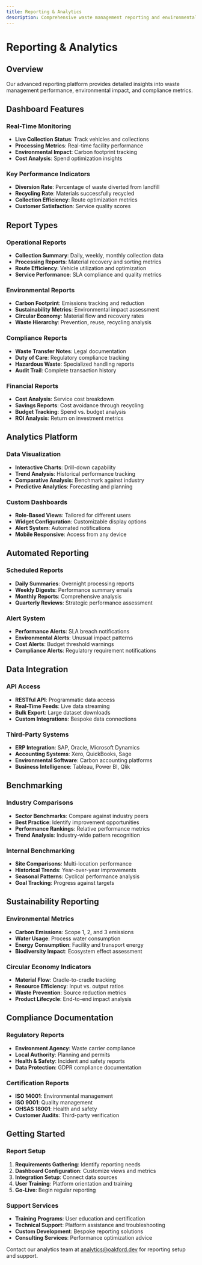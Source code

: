 ```yaml
---
title: Reporting & Analytics
description: Comprehensive waste management reporting and environmental impact analytics
---
```


# Reporting & Analytics

## Overview

Our advanced reporting platform provides detailed insights into waste management performance, environmental impact, and compliance metrics.

## Dashboard Features

### Real-Time Monitoring
- **Live Collection Status**: Track vehicles and collections
- **Processing Metrics**: Real-time facility performance
- **Environmental Impact**: Carbon footprint tracking
- **Cost Analysis**: Spend optimization insights

### Key Performance Indicators
- **Diversion Rate**: Percentage of waste diverted from landfill
- **Recycling Rate**: Materials successfully recycled
- **Collection Efficiency**: Route optimization metrics
- **Customer Satisfaction**: Service quality scores

## Report Types

### Operational Reports
- **Collection Summary**: Daily, weekly, monthly collection data
- **Processing Reports**: Material recovery and sorting metrics
- **Route Efficiency**: Vehicle utilization and optimization
- **Service Performance**: SLA compliance and quality metrics

### Environmental Reports
- **Carbon Footprint**: Emissions tracking and reduction
- **Sustainability Metrics**: Environmental impact assessment
- **Circular Economy**: Material flow and recovery rates
- **Waste Hierarchy**: Prevention, reuse, recycling analysis

### Compliance Reports
- **Waste Transfer Notes**: Legal documentation
- **Duty of Care**: Regulatory compliance tracking
- **Hazardous Waste**: Specialized handling reports
- **Audit Trail**: Complete transaction history

### Financial Reports
- **Cost Analysis**: Service cost breakdown
- **Savings Reports**: Cost avoidance through recycling
- **Budget Tracking**: Spend vs. budget analysis
- **ROI Analysis**: Return on investment metrics

## Analytics Platform

### Data Visualization
- **Interactive Charts**: Drill-down capability
- **Trend Analysis**: Historical performance tracking
- **Comparative Analysis**: Benchmark against industry
- **Predictive Analytics**: Forecasting and planning

### Custom Dashboards
- **Role-Based Views**: Tailored for different users
- **Widget Configuration**: Customizable display options
- **Alert System**: Automated notifications
- **Mobile Responsive**: Access from any device

## Automated Reporting

### Scheduled Reports
- **Daily Summaries**: Overnight processing reports
- **Weekly Digests**: Performance summary emails
- **Monthly Reports**: Comprehensive analysis
- **Quarterly Reviews**: Strategic performance assessment

### Alert System
- **Performance Alerts**: SLA breach notifications
- **Environmental Alerts**: Unusual impact patterns
- **Cost Alerts**: Budget threshold warnings
- **Compliance Alerts**: Regulatory requirement notifications

## Data Integration

### API Access
- **RESTful API**: Programmatic data access
- **Real-Time Feeds**: Live data streaming
- **Bulk Export**: Large dataset downloads
- **Custom Integrations**: Bespoke data connections

### Third-Party Systems
- **ERP Integration**: SAP, Oracle, Microsoft Dynamics
- **Accounting Systems**: Xero, QuickBooks, Sage
- **Environmental Software**: Carbon accounting platforms
- **Business Intelligence**: Tableau, Power BI, Qlik

## Benchmarking

### Industry Comparisons
- **Sector Benchmarks**: Compare against industry peers
- **Best Practice**: Identify improvement opportunities
- **Performance Rankings**: Relative performance metrics
- **Trend Analysis**: Industry-wide pattern recognition

### Internal Benchmarking
- **Site Comparisons**: Multi-location performance
- **Historical Trends**: Year-over-year improvements
- **Seasonal Patterns**: Cyclical performance analysis
- **Goal Tracking**: Progress against targets

## Sustainability Reporting

### Environmental Metrics
- **Carbon Emissions**: Scope 1, 2, and 3 emissions
- **Water Usage**: Process water consumption
- **Energy Consumption**: Facility and transport energy
- **Biodiversity Impact**: Ecosystem effect assessment

### Circular Economy Indicators
- **Material Flow**: Cradle-to-cradle tracking
- **Resource Efficiency**: Input vs. output ratios
- **Waste Prevention**: Source reduction metrics
- **Product Lifecycle**: End-to-end impact analysis

## Compliance Documentation

### Regulatory Reports
- **Environment Agency**: Waste carrier compliance
- **Local Authority**: Planning and permits
- **Health & Safety**: Incident and safety reports
- **Data Protection**: GDPR compliance documentation

### Certification Reports
- **ISO 14001**: Environmental management
- **ISO 9001**: Quality management
- **OHSAS 18001**: Health and safety
- **Customer Audits**: Third-party verification

## Getting Started

### Report Setup
1. **Requirements Gathering**: Identify reporting needs
2. **Dashboard Configuration**: Customize views and metrics
3. **Integration Setup**: Connect data sources
4. **User Training**: Platform orientation and training
5. **Go-Live**: Begin regular reporting

### Support Services
- **Training Programs**: User education and certification
- **Technical Support**: Platform assistance and troubleshooting
- **Custom Development**: Bespoke reporting solutions
- **Consulting Services**: Performance optimization advice

Contact our analytics team at [analytics@oakford.dev](mailto:analytics@oakford.dev) for reporting setup and support.
